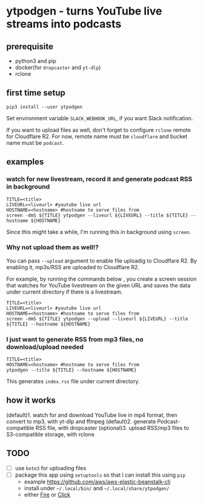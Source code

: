 # ytpodgen - turns YouTube live streams into podcasts

## prerequisite
- python3 and pip
- docker(for `dropcaster` and `yt-dlp`)
- rclone

## first time setup
```
pip3 install --user ytpodgen
```

Set environment variable `SLACK_WEBHOOK_URL`, if you want Slack notification.

If you want to upload files as well, don't forget to configure `rclone` remote for Cloudflare R2. For now, remote name must be `cloudflare` and bucket name must be `podcast`.

## examples
### watch for new livestream, record it and generate podcast RSS in background
```
TITLE=<title>
LIVEURL=<liveurl> #youtube live url
HOSTNAME=<hostname> #hostname to serve files from
screen -dmS ${TITLE} ytpodgen --liveurl ${LIVEURL} --title ${TITLE} --hostname ${HOSTNAME}
```

Since this might take a while, I'm running this in background using `screen`.

### Why not upload them as well!?
You can pass `--upload` argument to enable file uploadig to Cloudflare R2. By enabling it, mp3s/RSS are uploaded to Cloudflare R2.

For example, by running the commands below , you create a screen session that watches for YouTube livestream on the given URL and saves the data under current directory if there is a livestream.

```
TITLE=<title>
LIVEURL=<liveurl> #youtube live url
HOSTNAME=<hostname> #hostname to serve files from
screen -dmS ${TITLE} ytpodgen --upload --liveurl ${LIVEURL} --title ${TITLE} --hostname ${HOSTNAME}
```

### I just want to generate RSS from mp3 files, no download/upload needed
```
TITLE=<title>
HOSTNAME=<hostname> #hostname to serve files from
ytpodgen --title ${TITLE} --hostname ${HOSTNAME}
```

This generates `index.rss` file under current directory.

## how it works
(default)1. watch for and download YouTube live in mp4 format, then convert to mp3, with yt-dlp and ffmpeg
(default)2. generate Podcast-compatible RSS file, with dropcaster
(optional)3. upload RSS/mp3 files to S3-compatible storage, with rclone

## TODO
- [ ] use `boto3` for uploading files
- [ ] package this app using `setuptools` so that I can install this using `pip`
    - example https://github.com/aws/aws-elastic-beanstalk-cli
    - install under `~/.local/bin/` and `~/.local/share/ytpodgen/`
    - either [Fire](https://google.github.io/python-fire/) or [Click](https://click.palletsprojects.com/en/8.0.x/)